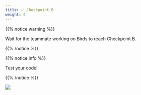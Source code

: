 ```yaml
---
title: ✅ Checkpoint B
weight: 6
---
```


{{% notice warning %}}

Wait for the teammate working on Birds to reach Checkpoint B.

{{% /notice %}}

{{% notice info %}}

Test your code!

{{% /notice %}}

![](../../images/checkpoint1.gif)
